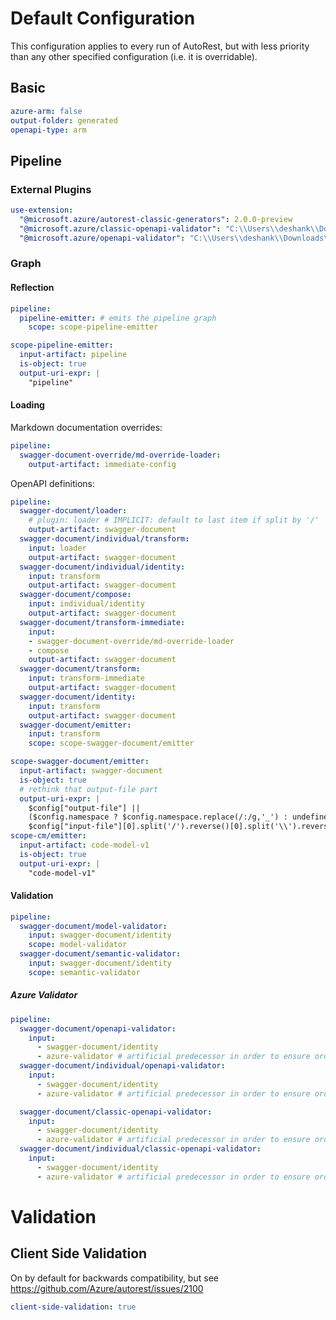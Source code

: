 # Default Configuration

This configuration applies to every run of AutoRest, but with less priority than any other specified configuration (i.e. it is overridable).

## Basic

``` yaml
azure-arm: false
output-folder: generated
openapi-type: arm
```

## Pipeline

### External Plugins

``` yaml
use-extension:
  "@microsoft.azure/autorest-classic-generators": 2.0.0-preview
  "@microsoft.azure/classic-openapi-validator": "C:\\Users\\deshank\\Downloads\\microsoft.azure-classic-openapi-validator-1.0.0.tgz"
  "@microsoft.azure/openapi-validator": "C:\\Users\\deshank\\Downloads\\microsoft.azure-openapi-validator-0.1.1.tgz"
```

### Graph

#### Reflection

``` yaml
pipeline:
  pipeline-emitter: # emits the pipeline graph
    scope: scope-pipeline-emitter

scope-pipeline-emitter:
  input-artifact: pipeline
  is-object: true
  output-uri-expr: |
    "pipeline"
```

#### Loading

Markdown documentation overrides:

``` yaml
pipeline:
  swagger-document-override/md-override-loader:
    output-artifact: immediate-config
```

OpenAPI definitions:

``` yaml
pipeline:
  swagger-document/loader:
    # plugin: loader # IMPLICIT: default to last item if split by '/'
    output-artifact: swagger-document
  swagger-document/individual/transform:
    input: loader
    output-artifact: swagger-document
  swagger-document/individual/identity:
    input: transform
    output-artifact: swagger-document
  swagger-document/compose:
    input: individual/identity
    output-artifact: swagger-document
  swagger-document/transform-immediate:
    input:
    - swagger-document-override/md-override-loader
    - compose
    output-artifact: swagger-document
  swagger-document/transform:
    input: transform-immediate
    output-artifact: swagger-document
  swagger-document/identity:
    input: transform
    output-artifact: swagger-document
  swagger-document/emitter:
    input: transform
    scope: scope-swagger-document/emitter

scope-swagger-document/emitter:
  input-artifact: swagger-document
  is-object: true
  # rethink that output-file part
  output-uri-expr: |
    $config["output-file"] || 
    ($config.namespace ? $config.namespace.replace(/:/g,'_') : undefined) || 
    $config["input-file"][0].split('/').reverse()[0].split('\\').reverse()[0].replace(/\.json$/, "")
scope-cm/emitter:
  input-artifact: code-model-v1
  is-object: true
  output-uri-expr: |
    "code-model-v1"
```

#### Validation

``` yaml
pipeline:
  swagger-document/model-validator:
    input: swagger-document/identity
    scope: model-validator
  swagger-document/semantic-validator:
    input: swagger-document/identity
    scope: semantic-validator
```

##### Azure Validator

``` yaml $(azure-validator)
pipeline:
  swagger-document/openapi-validator:
    input:
      - swagger-document/identity
      - azure-validator # artificial predecessor in order to ensure order of messages for CI purposes
  swagger-document/individual/openapi-validator:
    input: 
      - swagger-document/identity
      - azure-validator # artificial predecessor in order to ensure order of messages for CI purposes

  swagger-document/classic-openapi-validator:
    input:
      - swagger-document/identity
      - azure-validator # artificial predecessor in order to ensure order of messages for CI purposes
  swagger-document/individual/classic-openapi-validator:
    input: 
      - swagger-document/identity
      - azure-validator # artificial predecessor in order to ensure order of messages for CI purposes
```

# Validation

## Client Side Validation

On by default for backwards compatibility, but see https://github.com/Azure/autorest/issues/2100

``` yaml
client-side-validation: true
```
